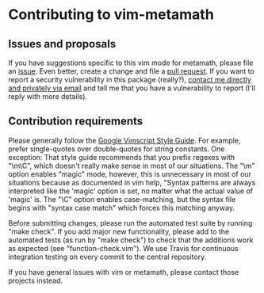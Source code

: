# Contributing to vim-metamath

## Issues and proposals

If you have suggestions specific to this vim mode for metamath, please file an
[issue](https://github.com/david-a-wheeler/vim-metamath/issues).
Even better, create a change and file a
[pull request](https://github.com/david-a-wheeler/vim-metamath/pulls).
If you want to report a security vulnerability in this package (really?),
[contact me directly and privately via email](http://www.dwheeler.com/contactme.html) and tell me that you have a vulnerability to report
(I'll reply with more details).

## Contribution requirements

Please generally follow the
[Google Vimscript Style Guide](https://google.github.io/styleguide/vimscriptguide.xml).
For example, prefer single-quotes over double-quotes for string constants.
One exception: That style guide
recommends that you prefix regexes with "\m\C",
which doesn't really make sense in most of our situations.
The "\m" option enables "magic" mode, however, this is unnecessary
in most of our situations because as documented in vim help,
"Syntax patterns are always interpreted like the 'magic' option is set,
no matter what the actual value of 'magic' is.
The "\C" option enables case-matching, but the syntax file
begins with "syntax case match" which forces this matching anyway.

Before submitting changes, please run the automated test suite
by running "make check".
If you add major new functionality, please add to the automated tests
(as run by "make check") to check that the additions work as expected
(see "function-check.vim").
We use Travis for continuous integration testing on every commit
to the central repository.

If you have general issues with vim or metamath, please contact those
projects instead.
